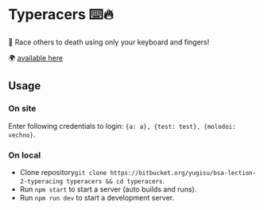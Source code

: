 # Typeracers ⌨️🔥
🚀 Race others to death using only your keyboard and fingers! 

🌍 [available here](https://whispering-sierra-22157.herokuapp.com/)

## Usage

### On site
Enter following credentials to login: `{a: a}, {test: test}, {molodoi: vechno}`.

### On local

* Clone repository`git clone https://bitbucket.org/yugisu/bsa-lection-2-typeracing typeracers && cd typeracers`.
* Run `npm start` to start a server (auto builds and runs).
* Run `npm run dev` to start a development server.